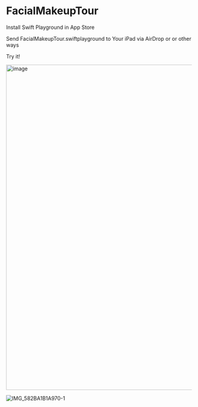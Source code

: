 # FacialMakeupTour
Install Swift Playground in App Store 

Send FacialMakeupTour.swiftplayground to Your iPad via AirDrop or or other ways

Try it!


<img width="881" alt="image" src="https://user-images.githubusercontent.com/45887805/193488729-49e26d5c-cd04-4277-9ad0-fbb440c4e451.png">


![IMG_582BA1B1A970-1](https://user-images.githubusercontent.com/45887805/164895584-be821550-d517-4148-a73b-c832c6e4818a.jpeg)


